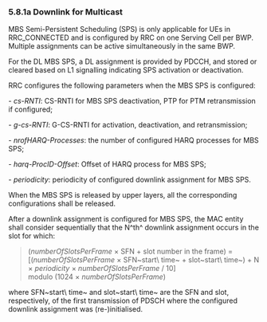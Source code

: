 ### 5.8.1a Downlink for Multicast

MBS Semi-Persistent Scheduling (SPS) is only applicable for UEs in
RRC_CONNECTED and is configured by RRC on one Serving Cell per BWP.
Multiple assignments can be active simultaneously in the same BWP.

For the DL MBS SPS, a DL assignment is provided by PDCCH, and stored or
cleared based on L1 signalling indicating SPS activation or
deactivation.

RRC configures the following parameters when the MBS SPS is configured:

\- *cs-RNTI*: CS-RNTI for MBS SPS deactivation, PTP for PTM
retransmission if configured;

\- *g-cs-RNTI*: G-CS-RNTI for activation, deactivation, and
retransmission;

\- *nrofHARQ-Processes*: the number of configured HARQ processes for MBS
SPS;

\- *harq-ProcID-Offset*: Offset of HARQ process for MBS SPS;

\- *periodicity*: periodicity of configured downlink assignment for MBS
SPS.

When the MBS SPS is released by upper layers, all the corresponding
configurations shall be released.

After a downlink assignment is configured for MBS SPS, the MAC entity
shall consider sequentially that the N^th^ downlink assignment occurs in
the slot for which:

> (*numberOfSlotsPerFrame* × SFN + slot number in the frame) =\
> \[(*numberOfSlotsPerFrame* × SFN~start\ time~ + slot~start\ time~) + N
> × *periodicity* × *numberOfSlotsPerFrame* / 10\]\
> modulo (1024 × *numberOfSlotsPerFrame*)

where SFN~start\ time~ and slot~start\ time~ are the SFN and slot,
respectively, of the first transmission of PDSCH where the configured
downlink assignment was (re-)initialised.